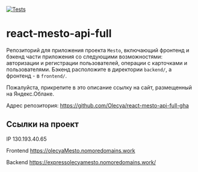 [![Tests](https://github.com/Olecya/react-mesto-api-full-gha/actions/workflows/tests.yml/badge.svg)](https://github.com/Olecya/react-mesto-api-full-gha/actions/workflows/tests.yml)
# react-mesto-api-full
Репозиторий для приложения проекта `Mesto`, включающий фронтенд и бэкенд части приложения со следующими возможностями: авторизации и регистрации пользователей, операции с карточками и пользователями. Бэкенд расположите в директории `backend/`, а фронтенд - в `frontend/`. 
  
Пожалуйста, прикрепите в это описание ссылку на сайт, размещенный на Яндекс.Облаке.

Адрес репозитория: https://github.com/Olecya/react-mesto-api-full-gha

## Ссылки на проект

IP 130.193.40.65

Frontend https://olecyaMesto.nomoredomains.work

Backend https://expressolecyamesto.nomoredomains.work/

